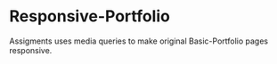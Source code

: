 # Responsive-Portfolio
Assigments uses media queries to make original Basic-Portfolio pages responsive.
